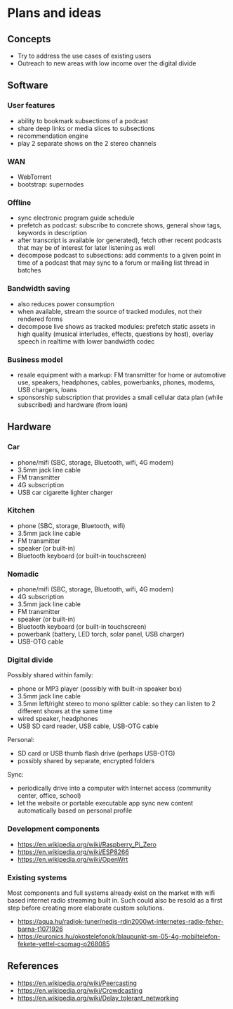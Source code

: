 # Plans and ideas

## Concepts

* Try to address the use cases of existing users
* Outreach to new areas with low income over the digital divide

## Software

### User features

* ability to bookmark subsections of a podcast
* share deep links or media slices to subsections
* recommendation engine
* play 2 separate shows on the 2 stereo channels

### WAN

* WebTorrent
* bootstrap: supernodes

### Offline

* sync electronic program guide schedule
* prefetch as podcast: subscribe to concrete shows, general show tags, keywords in description
* after transcript is available (or generated), fetch other recent podcasts that may be of interest for later listening as well
* decompose podcast to subsections: add comments to a given point in time of a podcast that may sync to a forum or mailing list thread in batches

### Bandwidth saving

* also reduces power consumption
* when available, stream the source of tracked modules, not their rendered forms
* decompose live shows as tracked modules: prefetch static assets in high quality (musical interludes, effects, questions by host), overlay speech in realtime with lower bandwidth codec

### Business model

* resale equipment with a markup: FM transmitter for home or automotive use, speakers, headphones, cables, powerbanks, phones, modems, USB chargers, loans
* sponsorship subscription that provides a small cellular data plan (while subscribed) and hardware (from loan)

## Hardware

### Car

* phone/mifi (SBC, storage, Bluetooth, wifi, 4G modem)
* 3.5mm jack line cable
* FM transmitter
* 4G subscription
* USB car cigarette lighter charger

### Kitchen

* phone (SBC, storage, Bluetooth, wifi)
* 3.5mm jack line cable
* FM transmitter
* speaker (or built-in)
* Bluetooth keyboard (or built-in touchscreen)

### Nomadic

* phone/mifi (SBC, storage, Bluetooth, wifi, 4G modem)
* 4G subscription
* 3.5mm jack line cable
* FM transmitter
* speaker (or built-in)
* Bluetooth keyboard (or built-in touchscreen)
* powerbank (battery, LED torch, solar panel, USB charger)
* USB-OTG cable

### Digital divide

Possibly shared within family:

* phone or MP3 player (possibly with built-in speaker box)
* 3.5mm jack line cable
* 3.5mm left/right stereo to mono splitter cable: so they can listen to 2 different shows at the same time
* wired speaker, headphones
* USB SD card reader, USB cable, USB-OTG cable

Personal:

* SD card or USB thumb flash drive (perhaps USB-OTG)
* possibly shared by separate, encrypted folders

Sync:

* periodically drive into a computer with Internet access (community center, office, school)
* let the website or portable executable app sync new content automatically based on personal profile

### Development components

* https://en.wikipedia.org/wiki/Raspberry_Pi_Zero
* https://en.wikipedia.org/wiki/ESP8266
* https://en.wikipedia.org/wiki/OpenWrt

### Existing systems

Most components and full systems already exist on the market with wifi based internet radio streaming built in. Such could also be resold as a first step before creating more elaborate custom solutions.

* https://aqua.hu/radiok-tuner/nedis-rdin2000wt-internetes-radio-feher-barna-t1071926
* https://euronics.hu/okostelefonok/blaupunkt-sm-05-4g-mobiltelefon-fekete-yettel-csomag-p268085

## References

* https://en.wikipedia.org/wiki/Peercasting
* https://en.wikipedia.org/wiki/Crowdcasting
* https://en.wikipedia.org/wiki/Delay_tolerant_networking
